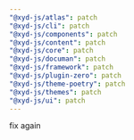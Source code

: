 ```yaml
---
"@xyd-js/atlas": patch
"@xyd-js/cli": patch
"@xyd-js/components": patch
"@xyd-js/content": patch
"@xyd-js/core": patch
"@xyd-js/documan": patch
"@xyd-js/framework": patch
"@xyd-js/plugin-zero": patch
"@xyd-js/theme-poetry": patch
"@xyd-js/themes": patch
"@xyd-js/ui": patch
---
```


fix again
